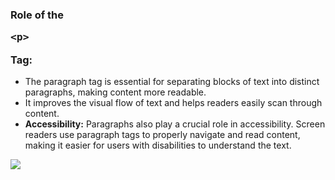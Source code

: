 <section class="explain-green">
    <!-- Comment out sections you don't want -->
    <!--<div class="banner-image"><img class="banner-img" src="https://sc-course-materials.s3.us-west-2.amazonaws.com/frontend-course/assets/html/banner-html5.png"></div>-->
    <!-- end banner image -->
    <div class="main-wrapper">
        <!-- Comment out sections you don't want -->
        <!--<div class="lead-content"><img class="leading-image" src="https://sc-course-materials.s3.us-west-2.amazonaws.com/frontend-course/assets/html/html5-logo-trans.png"></div>-->
        <!-- end leading content -->
        <div class="content-lesson">
            <h3>Role of the <pre class="tag-highlight">&lt;p&gt;</pre> Tag:</h3>
            <p>
            <ul style="list-type: disc">
                <li>The paragraph tag is essential for separating blocks of text into distinct paragraphs, making content more readable.</li>
                <li>It improves the visual flow of text and helps readers easily scan through content.</li>
                <li><strong>Accessibility:</strong> Paragraphs also play a crucial role in accessibility. Screen readers use paragraph tags to properly navigate and read content, making it easier for users with disabilities to understand the text.</li>
            </ul>
            </p>
        </div>
        <!-- Comment out sections you don't want -->
        <div class="trail-content"><img class="trailing-image" src="https://sc-course-materials.s3.us-west-2.amazonaws.com/frontend-course/assets/html/accessibilty.png"></div>
        <!-- end leading content -->
    </div>
    <!-- Comment out sections you don't want -->
    <!--<div class="banner-image"><img class="banner-img" src="https://sc-course-materials.s3.us-west-2.amazonaws.com/frontend-course/assets/html/banner-html5.png"></div>-->
    <!-- end bottom banner -->
</section>